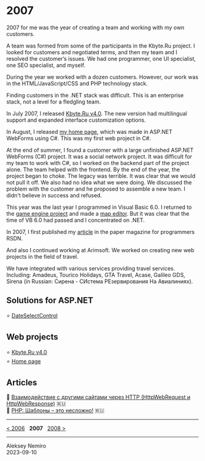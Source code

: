 # 2007

2007 for me was the year of creating a team and working with my own customers.

A team was formed from some of the participants in the Kbyte.Ru project.
I looked for customers and negotiated terms, and then my team and I resolved the customer’s issues.
We had one programmer, one UI specialist, one SEO specialist, and myself.

During the year we worked with a dozen customers. However, our work was in the HTML/JavaScript/CSS and PHP technology stack.

Finding customers in the .NET stack was difficult. This is an enterprise stack, not a level for a fledgling team.

In July 2007, I released [Kbyte.Ru v4.0](assets/kbyte.md). The new version had multilingual support and expanded interface customization options.

In August, I released [my home page](assets/homepage.md), which was made in ASP.NET WebForms using C#. This was my first web project in C#.

At the end of summer, I found a customer with a large unfinished ASP.NET WebForms (C#) project. It was a social network project.
It was difficult for my team to work with C#, so I worked on the backend part of the project alone. The team helped with the frontend.
By the end of the year, the project began to choke. The legacy was terrible. It was clear that we would not pull it off. We also had no idea what we were doing.
We discussed the problem with the customer and he proposed to assemble a new team.
I didn't believe in success and refused.

This year was the last year I programmed in Visual Basic 6.0.
I returned to the [game engine project](../2003/assets/game) and made a [map editor](assets/MapEditor).
But it was clear that the time of VB 6.0 had passed and I concentrated on .NET.

In 2007, I first published my [article](articles/HttpWebRequestResponse.md) in the paper magazine for programmers RSDN.

And also I continued working at Arimsoft. We worked on creating new web projects in the field of travel.

We have integrated with various services providing travel services. Including: Amadeus, Tourico Holidays, GTA Travel, Acase, Galileo GDS, Sirena (in Russian: Сирена - СИстема РЕзервирования На Авиалиниях).

## Solutions for ASP.NET

:star: [DateSelectControl](assets/dateselectcontrol.md)

## Web projects

:star: [Kbyte.Ru v4.0](assets/kbyte.md)  
:star: [Home page](assets/homepage.md)

## Articles

:page_facing_up: [Взаимодействие с другими сайтами через HTTP (HttpWebRequest и HttpWebResponse)](articles/HttpWebRequestResponse.md) :ru:  
:page_facing_up: [PHP: Шаблоны – это несложно!](articles/PHP_Templates.md) :ru:

---
[< 2006](/2006) &nbsp; **2007** &nbsp; [2008 >](/2008)

---
Aleksey Nemiro  
2023-09-10
